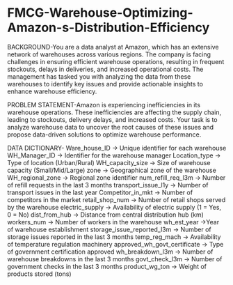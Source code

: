 # FMCG-Warehouse-Optimizing-Amazon-s-Distribution-Efficiency

BACKGROUND-You are a data analyst at Amazon, which has an extensive network of warehouses across various regions. The company is facing challenges in ensuring efficient warehouse operations, resulting in frequent stockouts, delays in deliveries, and increased operational costs. The management has tasked you with analyzing the data from these warehouses to identify key issues and provide actionable insights to enhance warehouse efficiency.

PROBLEM STATEMENT-Amazon is experiencing inefficiencies in its warehouse operations. These inefficiencies are affecting the supply chain, leading to stockouts, delivery delays, and increased costs. Your task is to analyze warehouse data to uncover the root causes of these issues and propose data-driven solutions to optimize warehouse performance.

DATA DICTIONARY-
Ware_house_ID -> Unique identifier for each warehouse
WH_Manager_ID -> Identifier for the warehouse manager
Location_type -> Type of location (Urban/Rural)
WH_capacity_size -> Size of warehouse capacity (Small/Mid/Large)
zone -> Geographical zone of the warehouse
WH_regional_zone -> Regional zone identifier
num_refill_req_l3m -> Number of refill requests in the last 3 months
transport_issue_l1y -> Number of transport issues in the last year
Competitor_in_mkt -> Number of competitors in the market
retail_shop_num -> Number of retail shops served by the warehouse
electric_supply -> Availability of electric supply (1 = Yes, 0 = No)
dist_from_hub -> Distance from central distribution hub (km)
workers_num -> Number of workers in the warehouse
wh_est_year ->Year of warehouse establishment
storage_issue_reported_l3m -> Number of storage issues reported in the last 3 months
temp_reg_mach -> Availability of temperature regulation machinery
approved_wh_govt_certificate -> Type of government certification approved
wh_breakdown_l3m -> Number of warehouse breakdowns in the last 3 months
govt_check_l3m -> Number of government checks in the last 3 months
product_wg_ton -> Weight of products stored (tons)








 






      


